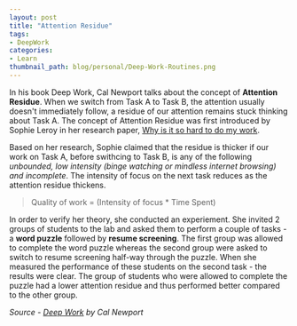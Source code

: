 ```yaml
---
layout: post
title: "Attention Residue"
tags:
- DeepWork
categories:
- Learn
thumbnail_path: blog/personal/Deep-Work-Routines.png
---
```


In his book Deep Work, Cal Newport talks about the concept of **Attention Residue**. When we switch from Task A to Task B, the attention usually doesn't immediately follow, a residue of our attention remains stuck thinking about Task A. The concept of Attention Residue was first introduced by Sophie Leroy in her research paper, [Why is it so hard to do my work](http://www.sciencedirect.com/science/article/pii/S0749597809000399).

Based on her research, Sophie claimed that the residue is thicker if our work on Task A, before swithcing to Task B, is any of the following *unbounded, low intensity (binge watching or mindless internet browsing) and incomplete*. The intensity of focus on the next task reduces as the attention residue thickens.

> Quality of work = (Intensity of focus * Time Spent)

In order to verify her theory, she conducted an experiement. She invited 2 groups of students to the lab and asked them to perform a couple of tasks - a **word puzzle** followed by **resume screening**. The first group was allowed to complete the word puzzle whereas the second group were asked to switch to resume screening half-way through the puzzle. When she measured the performance of these students on the second task - the results were clear. The group of students who were allowed to complete the puzzle had a lower attention residue and thus performed better compared to the other group.

*Source - [Deep Work](http://www.amazon.com/Deep-Work-Focused-Success-Distracted/dp/1455586692) by Cal Newport*
